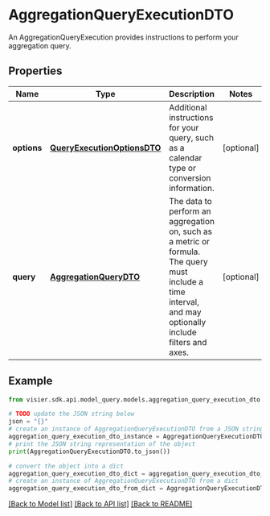 # AggregationQueryExecutionDTO

An AggregationQueryExecution provides instructions to perform your aggregation query.

## Properties

Name | Type | Description | Notes
------------ | ------------- | ------------- | -------------
**options** | [**QueryExecutionOptionsDTO**](QueryExecutionOptionsDTO.md) | Additional instructions for your query, such as a calendar type or conversion information. | [optional] 
**query** | [**AggregationQueryDTO**](AggregationQueryDTO.md) | The data to perform an aggregation on, such as a metric or formula. The query must include a time interval,  and may optionally include filters and axes. | [optional] 

## Example

```python
from visier.sdk.api.model_query.models.aggregation_query_execution_dto import AggregationQueryExecutionDTO

# TODO update the JSON string below
json = "{}"
# create an instance of AggregationQueryExecutionDTO from a JSON string
aggregation_query_execution_dto_instance = AggregationQueryExecutionDTO.from_json(json)
# print the JSON string representation of the object
print(AggregationQueryExecutionDTO.to_json())

# convert the object into a dict
aggregation_query_execution_dto_dict = aggregation_query_execution_dto_instance.to_dict()
# create an instance of AggregationQueryExecutionDTO from a dict
aggregation_query_execution_dto_from_dict = AggregationQueryExecutionDTO.from_dict(aggregation_query_execution_dto_dict)
```
[[Back to Model list]](../README.md#documentation-for-models) [[Back to API list]](../README.md#documentation-for-api-endpoints) [[Back to README]](../README.md)


